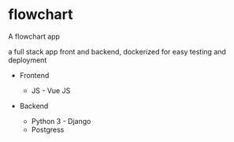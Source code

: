 # flowchart
A flowchart app

a full stack app front and backend, dockerized for easy testing and deployment

- Frontend
  - JS - Vue JS
  
- Backend 
  - Python 3 - Django
  - Postgress
